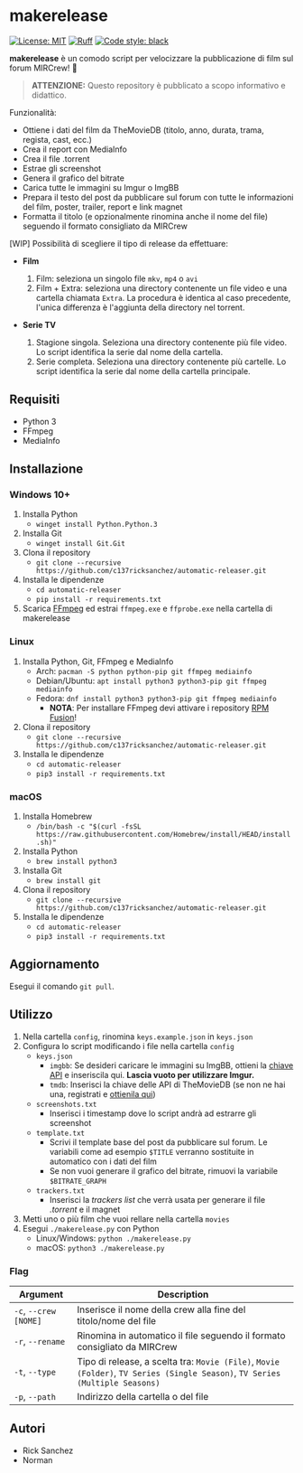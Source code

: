 # makerelease

[![License: MIT](https://img.shields.io/badge/license-MIT-green)](LICENSE)
[![Ruff](https://img.shields.io/endpoint?url=https://raw.githubusercontent.com/charliermarsh/ruff/main/assets/badge/v2.json)](https://github.com/astral-sh/ruff)
[![Code style: black](https://img.shields.io/badge/code%20style-black-black)](https://github.com/psf/black)

**makerelease** è un comodo script per velocizzare la pubblicazione di film sul forum MIRCrew! 🚀

> **ATTENZIONE:**
> Questo repository è pubblicato a scopo informativo e didattico.

Funzionalità:

- Ottiene i dati del film da TheMovieDB (titolo, anno, durata, trama, regista, cast, ecc.)
- Crea il report con MediaInfo
- Crea il file .torrent
- Estrae gli screenshot
- Genera il grafico del bitrate
- Carica tutte le immagini su Imgur o ImgBB
- Prepara il testo del post da pubblicare sul forum con tutte le informazioni del film, poster, trailer, report e link magnet
- Formatta il titolo (e opzionalmente rinomina anche il nome del file) seguendo il formato consigliato da MIRCrew

[WIP] Possibilità di scegliere il tipo di release da effettuare:

- **Film**
  1. Film: seleziona un singolo file `mkv`, `mp4` o `avi`
  2. Film + Extra: seleziona una directory contenente un file video e una cartella chiamata `Extra`. La procedura è identica al caso precedente, l'unica differenza è l'aggiunta della directory nel torrent.

- **Serie TV**
  1. Stagione singola. Seleziona una directory contenente più file video. Lo script identifica la serie dal nome della cartella.
  2. Serie completa. Seleziona una directory contenente più cartelle. Lo script identifica la serie dal nome della cartella principale.

## Requisiti

- Python 3
- FFmpeg
- MediaInfo

## Installazione

### Windows 10+

1. Installa Python
    - `winget install Python.Python.3`
2. Installa Git
    - `winget install Git.Git`
3. Clona il repository
    - `git clone --recursive https://github.com/c137ricksanchez/automatic-releaser.git`
4. Installa le dipendenze
    - `cd automatic-releaser`
    - `pip install -r requirements.txt`
5. Scarica [FFmpeg](https://github.com/BtbN/FFmpeg-Builds/releases/latest) ed estrai `ffmpeg.exe` e `ffprobe.exe` nella cartella di makerelease

### Linux

1. Installa Python, Git, FFmpeg e MediaInfo
    - Arch: `pacman -S python python-pip git ffmpeg mediainfo`
    - Debian/Ubuntu: `apt install python3 python3-pip git ffmpeg mediainfo`
    - Fedora: `dnf install python3 python3-pip git ffmpeg mediainfo`
        - **NOTA**: Per installare FFmpeg devi attivare i repository [RPM Fusion](https://docs.fedoraproject.org/en-US/quick-docs/setup_rpmfusion/)!
2. Clona il repository
    - `git clone --recursive https://github.com/c137ricksanchez/automatic-releaser.git`
3. Installa le dipendenze
    - `cd automatic-releaser`
    - `pip3 install -r requirements.txt`

### macOS

1. Installa Homebrew
    - `/bin/bash -c "$(curl -fsSL https://raw.githubusercontent.com/Homebrew/install/HEAD/install.sh)"`
2. Installa Python
    - `brew install python3`
3. Installa Git
    - `brew install git`
4. Clona il repository
    - `git clone --recursive https://github.com/c137ricksanchez/automatic-releaser.git`
5. Installa le dipendenze
    - `cd automatic-releaser`
    - `pip3 install -r requirements.txt`

## Aggiornamento

Esegui il comando `git pull`.

## Utilizzo

1. Nella cartella `config`, rinomina `keys.example.json` in `keys.json`
2. Configura lo script modificando i file nella cartella `config`
    - `keys.json`
        - `imgbb`: Se desideri caricare le immagini su ImgBB, ottieni la [chiave API](https://api.imgbb.com/) e inseriscila qui. **Lascia vuoto per utilizzare Imgur.**
        - `tmdb`: Inserisci la chiave delle API di TheMovieDB (se non ne hai una, registrati e [ottienila qui](https://www.themoviedb.org/settings/api))
    - `screenshots.txt`
        - Inserisci i timestamp dove lo script andrà ad estrarre gli screenshot
    - `template.txt`
        - Scrivi il template base del post da pubblicare sul forum. Le variabili come ad esempio `$TITLE` verranno sostituite in automatico con i dati del film
        - Se non vuoi generare il grafico del bitrate, rimuovi la variabile `$BITRATE_GRAPH`
    - `trackers.txt`
        - Inserisci la *trackers list* che verrà usata per generare il file *.torrent* e il magnet
2. Metti uno o più film che vuoi rellare nella cartella `movies`
3. Esegui `./makerelease.py` con Python
    - Linux/Windows: `python ./makerelease.py`
    - macOS: `python3 ./makerelease.py`

### Flag

| Argument | Description |
| --- | --- |
| `-c`, `--crew` `[NOME]`| Inserisce il nome della crew alla fine del titolo/nome del file |
| `-r`, `--rename` | Rinomina in automatico il file seguendo il formato consigliato da MIRCrew |
| `-t`, `--type` | Tipo di release, a scelta tra: `Movie (File)`, `Movie (Folder)`, `TV Series (Single Season)`, `TV Series (Multiple Seasons)` |
| `-p`, `--path` | Indirizzo della cartella o del file |

## Autori

- Rick Sanchez
- Norman
